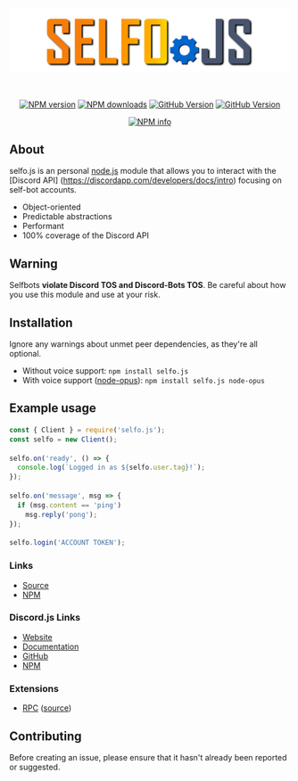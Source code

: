 <div align="center">
  <br />
  <p>
    <img src="./logo.png" width="800" alt="selfo.js" />
  </p>
  <br />
  <p>
    <a href="https://www.npmjs.com/package/selfo.js"><img src="https://img.shields.io/npm/v/selfo.js.svg?maxAge=3600" alt="NPM version" /></a>
    <a href="https://www.npmjs.com/package/selfo.js"><img src="https://img.shields.io/npm/dt/selfo.js.svg?maxAge=3600" alt="NPM downloads" /></a>
    <a href="https://github.com/Mssjim/selfo.js"><img src="https://badge.fury.io/gh/Mssjim%2FDragon-Animes.svg" alt="GitHub Version" /></a>
    <a href="https://github.com/Mssjim/selfo.js/blob/master/LICENSE"><img src="https://img.shields.io/github/license/Mssjim/Dragon-Animes.svg" alt="GitHub Version" /></a>
  </p>
  <p>
    <a href="https://nodei.co/npm/selfo.js/"><img src="https://nodei.co/npm/selfo.js.png?downloads=true&stars=true" alt="NPM info" /></a>
  </p>
</div>

## About
selfo.js is an personal [node.js](https://nodejs.org) module that allows you to interact with the
[Discord API] (https://discordapp.com/developers/docs/intro) focusing on self-bot accounts.

- Object-oriented
- Predictable abstractions
- Performant
- 100% coverage of the Discord API

## Warning
Selfbots **violate Discord TOS and Discord-Bots TOS**. Be careful about how you use this module and use at your risk.

## Installation
Ignore any warnings about unmet peer dependencies, as they're all optional.

- Without voice support: `npm install selfo.js`  
- With voice support ([node-opus](https://www.npmjs.com/package/node-opus)): `npm install selfo.js node-opus`

## Example usage
```js
const { Client } = require('selfo.js');
const selfo = new Client();

selfo.on('ready', () => {
  console.log(`Logged in as ${selfo.user.tag}!`);
});

selfo.on('message', msg => {
  if (msg.content == 'ping')
    msg.reply('pong');
});

selfo.login('ACCOUNT TOKEN');
```

### Links
* [Source](https://github.com/Mssjim/selfo.js)
* [NPM](https://www.npmjs.com/package/selfo.js)

### Discord.js Links
* [Website](https://discord.js.org/)
* [Documentation](https://discord.js.org/#/docs)
* [GitHub](https://github.com/discordjs/discord.js)
* [NPM](https://www.npmjs.com/package/discord.js)

### Extensions
* [RPC](https://www.npmjs.com/package/discord-rpc) ([source](https://github.com/discordjs/RPC))

## Contributing
Before creating an issue, please ensure that it hasn't already been reported or suggested.